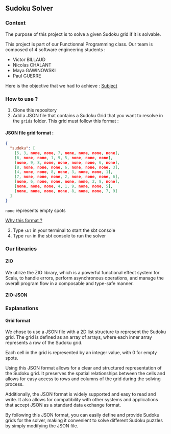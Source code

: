 ## Sudoku Solver

### Context

The purpose of this project is to solve a given Sudoku grid if it is solvable.

This project is part of our Functionnal Programming class. Our team is composed of 4 software engineering students : 
- Victor BILLAUD
- Nicolas CHALANT
- Maya GAWINOWSKI 
- Paul GUERRE

Here is the objective that we had to achieve : 
[Subject](RULES.md)

### How to use ? 

1. Clone this repository
2. Add a JSON file that contains a Sudoku Grid that you want to resolve in the ```grids``` folder. This grid must follow this format :

#### JSON file grid format : 

```json
{
  "sudoku": [
    [5, 3, none, none, 7, none, none, none, none],
    [6, none, none, 1, 9, 5, none, none, none],
    [none, 9, 8, none, none, none, none, 6, none],
    [8, none, none, none, 6, none, none, none, 3],
    [4, none, none, 8, none, 3, none, none, 1],
    [7, none, none, none, 2, none, none, none, 6],
    [none, 6, none, none, none, none, 2, 8, none],
    [none, none, none, 4, 1, 9, none, none, 5],
    [none, none, none, none, 8, none, none, 7, 9]
  ]
}
```

```none``` represents empty spots 

[Why this format ?](https://github.com/victorbillaud/efrei-scala-sudoku-solver/tree/modify-readme#grid-format)

3. Type ```sbt``` in your terminal to start the sbt console
4. Type ```run``` in the sbt console to run the solver

### Our libraries 

#### ZIO
We utilize the ZIO library, which is a powerful functional effect system for Scala, to handle errors, perform asynchronous operations, and manage the overall program flow in a composable and type-safe manner.

#### ZIO-JSON


### Explanations

#### Grid format
We chose to use a JSON file with a 2D list structure to represent the Sudoku grid. The grid is defined as an array of arrays, where each inner array represents a row of the Sudoku grid.

Each cell in the grid is represented by an integer value, with 0 for empty spots.

Using this JSON format allows for a clear and structured representation of the Sudoku grid. It preserves the spatial relationships between the cells and allows for easy access to rows and columns of the grid during the solving process.

Additionally, the JSON format is widely supported and easy to read and write. It also allows for compatibility with other systems and applications that accept JSON as a standard data exchange format.

By following this JSON format, you can easily define and provide Sudoku grids for the solver, making it convenient to solve different Sudoku puzzles by simply modifying the JSON file.

